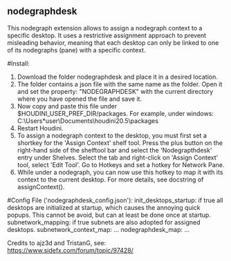 ## nodegraphdesk
This nodegraph extension allows to assign a nodegraph context to a specific desktop. It uses a 
restrictive assignment approach to prevent misleading behavior, meaning that each desktop can only 
be linked to one of its nodegraphs (pane) with a specific context.


#Install: 
1. Download the folder nodegraphdesk and place it in a desired location. 
2. The folder contains a json file with the same name as the folder. Open it and set the property: 
"NODEGRAPHDESK" with the current directory where you have opened the file and save it. 
3. Now copy and paste this file under $HOUDINI_USER_PREF_DIR/packages.
For example, under windows: C:\Users\*user\Documents\houdini20.5\packages
4. Restart Houdini.
5. To assign a nodegraph context to the desktop, you must first set a shortkey for the 'Assign 
Context' shelf tool. Press the plus button on the right-hand side of the shelftool bar and select the 
'Nodegrapthdesk' entry under Shelves. Select the tab and right-click on 'Assign Context' tool, 
select 'Edit Tool'. Go to Hotkeys and set a hotkey for Network Pane.
6. While under a nodegraph, you can now use this hotkey to map it with its context to the current 
desktop. For more details, see docstring of assignContext().

#Config File ('nodegraphdesk_config.json'):
init_desktops_startup: if true all desktops are initialized at startup, which causes the annoying 
quick popups. This cannot be avoid, but can at least be done once at startup.
subnetwork_mapping: if true subnets are also adopted for assigned desktops.
subnetwork_context_map: ...
nodegraphdesk_map: ...


Credits to ajz3d and TristanG, see: https://www.sidefx.com/forum/topic/97428/
